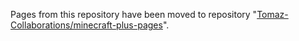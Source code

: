 Pages from this repository have been moved to repository "<a href="https://github.com/Tomaz-Collaborations/minecraft-plus-pages">Tomaz-Collaborations/minecraft-plus-pages</a>".